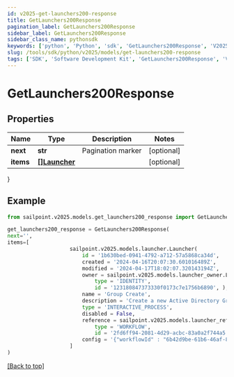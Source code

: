 ```yaml
---
id: v2025-get-launchers200-response
title: GetLaunchers200Response
pagination_label: GetLaunchers200Response
sidebar_label: GetLaunchers200Response
sidebar_class_name: pythonsdk
keywords: ['python', 'Python', 'sdk', 'GetLaunchers200Response', 'V2025GetLaunchers200Response'] 
slug: /tools/sdk/python/v2025/models/get-launchers200-response
tags: ['SDK', 'Software Development Kit', 'GetLaunchers200Response', 'V2025GetLaunchers200Response']
---
```


# GetLaunchers200Response


## Properties

Name | Type | Description | Notes
------------ | ------------- | ------------- | -------------
**next** | **str** | Pagination marker | [optional] 
**items** | [**[]Launcher**](launcher) |  | [optional] 
}

## Example

```python
from sailpoint.v2025.models.get_launchers200_response import GetLaunchers200Response

get_launchers200_response = GetLaunchers200Response(
next='',
items=[
                    sailpoint.v2025.models.launcher.Launcher(
                        id = '1b630bed-0941-4792-a712-57a5868ca34d', 
                        created = '2024-04-16T20:07:30.601016489Z', 
                        modified = '2024-04-17T18:02:07.320143194Z', 
                        owner = sailpoint.v2025.models.launcher_owner.Launcher_owner(
                            type = 'IDENTITY', 
                            id = '123180847373330f0173c7e1756b6890', ), 
                        name = 'Group Create', 
                        description = 'Create a new Active Directory Group', 
                        type = 'INTERACTIVE_PROCESS', 
                        disabled = False, 
                        reference = sailpoint.v2025.models.launcher_reference.Launcher_reference(
                            type = 'WORKFLOW', 
                            id = '2fd6ff94-2081-4d29-acbc-83a0a2f744a5', ), 
                        config = '{"workflowId" : "6b42d9be-61b6-46af-827e-ea29ba8aa3d9"}', )
                    ]
)

```
[[Back to top]](#) 

